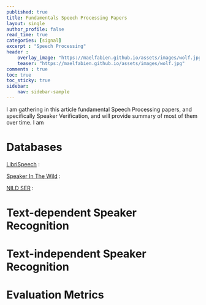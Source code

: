```yaml
---
published: true
title: Fundamentals Speech Processing Papers
layout: single
author_profile: false
read_time: true
categories: [signal]
excerpt : "Speech Processing"
header :
    overlay_image: "https://maelfabien.github.io/assets/images/wolf.jpg"
    teaser: "https://maelfabien.github.io/assets/images/wolf.jpg"
comments : true
toc: true
toc_sticky: true
sidebar:
    nav: sidebar-sample
---
```


I am gathering in this article fundamental Speech Processing papers, and specifically Speaker Verification, and will provide summary of most of them over time. I am 

# Databases

[LibriSpeech]() :

[Speaker In The Wild]() :

[NILD SER]() :

# Text-dependent Speaker Recognition

# Text-independent Speaker Recognition

# Evaluation Metrics
